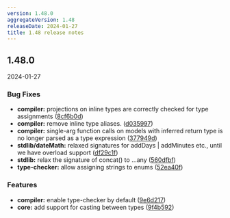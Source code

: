 ```yaml
---
version: 1.48.0
aggregateVersion: 1.48
releaseDate: 2024-01-27
title: 1.48 release notes
---
```

## 1.48.0
2024-01-27

### Bug Fixes

* **compiler:** projections on inline types are correctly checked for type assignments ([8cf6b0d](https://gitlab.com/taxi-lang/taxi-lang/commit/8cf6b0d9c5b0c8cc1005e693ae43cb35a24d4f8f))
* **compiler:** remove inline type aliases. ([d035997](https://gitlab.com/taxi-lang/taxi-lang/commit/d03599735e74102cd94a4d26bc6aa021f8c471b9))
* **compiler:** single-arg function calls on models with inferred return type is no longer parsed as a type expression ([377949d](https://gitlab.com/taxi-lang/taxi-lang/commit/377949dc5ab2fc7b746a361ad1c844cb30e38d00))
* **stdlib/dateMath:** relaxed signatures for addDays | addMinutes etc., until we have overload support ([df29c1f](https://gitlab.com/taxi-lang/taxi-lang/commit/df29c1f312952c07917490f0cb3ce620c9097c2e))
* **stdlib:** relax the signature of concat() to ...any ([560dfbf](https://gitlab.com/taxi-lang/taxi-lang/commit/560dfbf65d49e7d754013382d270bd040410a0f7))
* **type-checker:** allow assigning strings to enums ([52ea40f](https://gitlab.com/taxi-lang/taxi-lang/commit/52ea40f8f86ddc135d2f2ddaba7444c599ec4eca))


### Features

* **compiler:** enable type-checker by default ([9e6d217](https://gitlab.com/taxi-lang/taxi-lang/commit/9e6d2178b49c9ee5497e851611467e967a341502))
* **core:** add support for casting between types ([9f4b592](https://gitlab.com/taxi-lang/taxi-lang/commit/9f4b5927162af1f2f9bf9b9e1299b4d2467a61b2))



